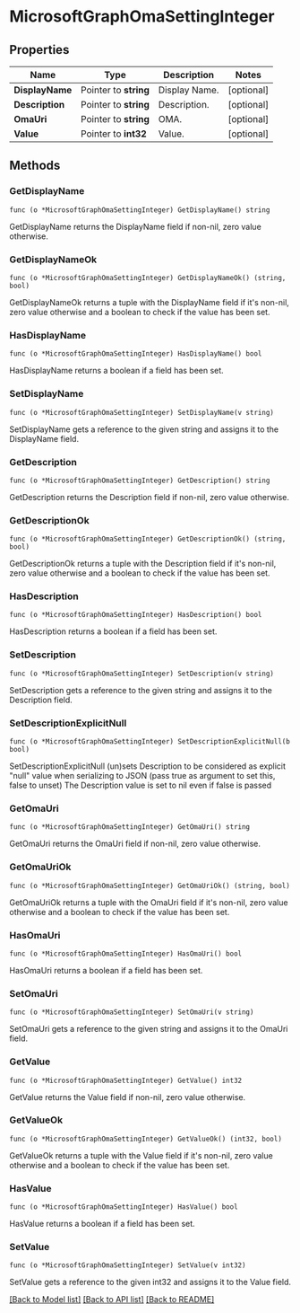 # MicrosoftGraphOmaSettingInteger

## Properties

Name | Type | Description | Notes
------------ | ------------- | ------------- | -------------
**DisplayName** | Pointer to **string** | Display Name. | [optional] 
**Description** | Pointer to **string** | Description. | [optional] 
**OmaUri** | Pointer to **string** | OMA. | [optional] 
**Value** | Pointer to **int32** | Value. | [optional] 

## Methods

### GetDisplayName

`func (o *MicrosoftGraphOmaSettingInteger) GetDisplayName() string`

GetDisplayName returns the DisplayName field if non-nil, zero value otherwise.

### GetDisplayNameOk

`func (o *MicrosoftGraphOmaSettingInteger) GetDisplayNameOk() (string, bool)`

GetDisplayNameOk returns a tuple with the DisplayName field if it's non-nil, zero value otherwise
and a boolean to check if the value has been set.

### HasDisplayName

`func (o *MicrosoftGraphOmaSettingInteger) HasDisplayName() bool`

HasDisplayName returns a boolean if a field has been set.

### SetDisplayName

`func (o *MicrosoftGraphOmaSettingInteger) SetDisplayName(v string)`

SetDisplayName gets a reference to the given string and assigns it to the DisplayName field.

### GetDescription

`func (o *MicrosoftGraphOmaSettingInteger) GetDescription() string`

GetDescription returns the Description field if non-nil, zero value otherwise.

### GetDescriptionOk

`func (o *MicrosoftGraphOmaSettingInteger) GetDescriptionOk() (string, bool)`

GetDescriptionOk returns a tuple with the Description field if it's non-nil, zero value otherwise
and a boolean to check if the value has been set.

### HasDescription

`func (o *MicrosoftGraphOmaSettingInteger) HasDescription() bool`

HasDescription returns a boolean if a field has been set.

### SetDescription

`func (o *MicrosoftGraphOmaSettingInteger) SetDescription(v string)`

SetDescription gets a reference to the given string and assigns it to the Description field.

### SetDescriptionExplicitNull

`func (o *MicrosoftGraphOmaSettingInteger) SetDescriptionExplicitNull(b bool)`

SetDescriptionExplicitNull (un)sets Description to be considered as explicit "null" value
when serializing to JSON (pass true as argument to set this, false to unset)
The Description value is set to nil even if false is passed
### GetOmaUri

`func (o *MicrosoftGraphOmaSettingInteger) GetOmaUri() string`

GetOmaUri returns the OmaUri field if non-nil, zero value otherwise.

### GetOmaUriOk

`func (o *MicrosoftGraphOmaSettingInteger) GetOmaUriOk() (string, bool)`

GetOmaUriOk returns a tuple with the OmaUri field if it's non-nil, zero value otherwise
and a boolean to check if the value has been set.

### HasOmaUri

`func (o *MicrosoftGraphOmaSettingInteger) HasOmaUri() bool`

HasOmaUri returns a boolean if a field has been set.

### SetOmaUri

`func (o *MicrosoftGraphOmaSettingInteger) SetOmaUri(v string)`

SetOmaUri gets a reference to the given string and assigns it to the OmaUri field.

### GetValue

`func (o *MicrosoftGraphOmaSettingInteger) GetValue() int32`

GetValue returns the Value field if non-nil, zero value otherwise.

### GetValueOk

`func (o *MicrosoftGraphOmaSettingInteger) GetValueOk() (int32, bool)`

GetValueOk returns a tuple with the Value field if it's non-nil, zero value otherwise
and a boolean to check if the value has been set.

### HasValue

`func (o *MicrosoftGraphOmaSettingInteger) HasValue() bool`

HasValue returns a boolean if a field has been set.

### SetValue

`func (o *MicrosoftGraphOmaSettingInteger) SetValue(v int32)`

SetValue gets a reference to the given int32 and assigns it to the Value field.


[[Back to Model list]](../README.md#documentation-for-models) [[Back to API list]](../README.md#documentation-for-api-endpoints) [[Back to README]](../README.md)


